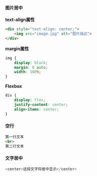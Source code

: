 #### 图片居中

**text-align属性**

````html
<div style="text-align: center;">
    <img src="image.jpg" alt="图片描述">
</div>
````

**margin属性**

```css
img {
    display: block;
    margin: 0 auto;
    width: 100%;
}
```

 **Flexbox**

```css
div {
    display: flex;
    justify-content: center;
    align-items: center; 
}
```

 

#### 空行

`````` html
第一行文本
<br>
第二行文本
``````

#### 文字居中

```java
<center>这段文字将居中显示</center>
```

 